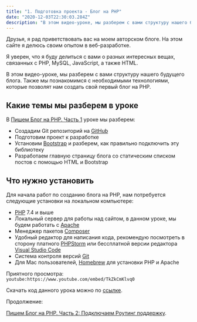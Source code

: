 ```yaml
---
title: "1. Подготовка проекта - Блог на PHP"
date: "2020-12-03T22:30:03.284Z"
description: "В этом видео-уроке, мы разберем с вами структуру нашего будущего блога. Также мы познакомимся с необходимыми технологиями, которые позволят нам создать свой первый блог на PHP и базой данных MySQL."
---
```


Друзья, я рад приветствовать вас на моем авторском блоге. 
На этом сайте я делюсь своим опытом в веб-разработке.

Я уверен, что я буду делиться с вами о разных интересных вещах, связанных с PHP, MySQL, JavaScript, а также HTML.

В этом видео-уроке, мы разберем с вами структуру нашего будущего блога. Также мы познакомимся с необходимыми технологиями, которые позволят нам создать свой первый блог на PHP.

## Какие темы мы разберем в уроке
В [Пишем Блог на PHP. Часть 1](https://www.youtube.com/watch?v=TkZkCmKlvq0) уроке мы разберем:
* Создадим Git репозиторий на [GitHub](https://github.com/)
* Подготовим проект к разработке
* Установим [Bootstrap](https://getbootstrap.com/) и разберем, как правильно подключить эту библиотеку
* Разработаем главную страницу блога со статическим списком постов с помощью HTML и Bootstrap

## Что нужно установить
Для начала работ по созданию блога на PHP, нам потребуется следующие установки на локальном компьютере:
* [PHP](https://www.php.net/downloads.php) 7.4 и выше
* Локальный сервер для работы над сайтом, в данном уроке, мы будем работать с [Apache](https://httpd.apache.org/)
* Менеджер пакетов [Composer](https://getcomposer.org/download/)
* Удобный редактор для написания кода, рекомендую посмотреть в сторону платного [PHPStorm](https://www.jetbrains.com/phpstorm/) или бессплатной версии редактора [Visual Studio Code](https://code.visualstudio.com/download)
* Система контроля версий [Git](https://git-scm.com/)
* Для Mac пользователей, [Homebrew](https://brew.sh/) для установки PHP и Apache

Приятного просмотра:
`youtube:https://www.youtube.com/embed/TkZkCmKlvq0`

Скачать код данного урока можно по [ссылке](https://github.com/mcspronko/php-blog-lessons/tree/master/lesson-1).

Продолжение:

[Пишем Блог на PHP. Часть 2: Подключаем Роутинг поддержку](/blog-using-php-part-2).
